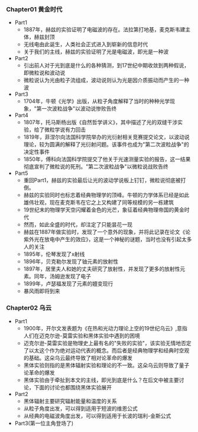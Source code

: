 ### Chapter01 黄金时代

- Part1
  - 1887年，赫兹的实验证明了电磁波的存在。法拉第打地基，麦克斯韦建主体，赫兹封顶
  - 无线电由此诞生，人类社会正式进入到崭新的信息时代
  - 关于我们的主线，赫兹的实验证明了光是电磁波，即光是一种波
- Part2
  - 引出前人对于光到底是什么的各种猜测，到17世纪中期收敛到两种假说，即微粒说和波动说
  - 微粒说认为光由粒子流组成，波动说则认为光是因介质振动而产生的一种波
- Part3
  - 1704年，牛顿《光学》出版，从粒子角度解释了当时的种种光学现象，"第一次波粒战争"以波动说惨败告终
- Part4
  - 1807年，托马斯杨出版《自然哲学讲义》，其中描述了光的双缝干涉实验，给了微粒学说有力回击
  - 1819年，菲涅尔向法国科学院举办的光衍射相关竞赛提交论文，以波动说理论，较为圆满的解释了光衍射问题。该事件也成为"第二次波粒战争"的决定性事件
  - 1850年，傅科向法国科学院提交了他关于光速测量实验的报告，这一结果彻底宣判了微粒说的死刑。"第二次波粒战争"以微粒说战败告终
- Part5
  - 重回Part1，赫兹的实验最后让光的波动学说板上钉钉，微粒说彻底被打倒。
  - 赫兹的实验同时也标志着经典物理学的顶峰。牛顿的力学体系已经是如此雄伟壮观，现在麦克斯韦在它之上又构建了同等规模的另一栋建筑
  - 19世纪末的物理学天空闪耀着金色的光芒，象征着经典物理帝国的黄金时代
  - 然而，如此全盛的时代，却注定了只能昙花一现
  - 赫兹在1887年做实验时，发现了一个意外的现象，并将此记录在论文《论紫外光在放电中产生的效应》，这是一个神秘的谜题，当时也没有引起太多人的关注
  - 1895年，伦琴发现了x射线
  - 1896年，贝克勒尔发现了铀元素的放射性
  - 1897年，居里夫人和她的丈夫研究了放射性，并发现了更多的放射性元素。同年，汤姆逊发现了电子
  - 1899年，卢瑟福发现了元素的嬗变现行
  - 暴风雨即将到来

### Chapter02 乌云

- Part1
  - 1900年，开尔文发表题为《在热和光动力理论上空的19世纪乌云》,意指人们在迈克尔逊-莫雷实验和黑体实验中遇到的困境
  - 迈克尔逊-莫雷实验是物理史上最有名的"失败的实验"，该实验无情地否定了以太这个作为绝对运动代表的概念。而后者是经典物理学和经典时空观的基础。这朵乌云最终导致了相对论革命的爆发
  - 黑体实验则指的是黑体辐射实验和理论的不一致。这朵乌云则导致了量子论革命的爆发
  - 黑体实验由于牵扯到本文的主线，即光到底是什么？在后文中被主要讨论，下面的讨论也都围绕黑体实验展开
- Part2
  - 黑体辐射主要研究辐射能量和温度的关系
  - 从粒子角度出发，可以得到适用于短波的维恩公式
  - 从经典的电磁波角度出发，可以得到适用于长波的瑞利-金斯公式
- Part3(第一位主角登场了)




